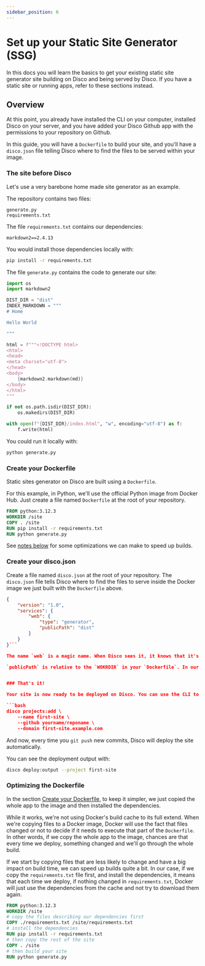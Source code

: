 ```yaml
---
sidebar_position: 6
---
```


# Set up your Static Site Generator (SSG)

In this docs you will learn the basics to get your existing static site generator site building on Disco and being served by Disco. If you have a static site or running apps, refer to these sections instead.

## Overview

At this point, you already have installed the CLI on your computer, installed Disco on your server, and you have added your Disco Github app with the permissions to your repository on Github.

In this guide, you will have a `Dockerfile` to build your site, and you'll have a `disco.json` file telling Disco where to find the files to be served within your image.

### The site before Disco

Let's use a very barebone home made site generator as an example.

The repository contains two files:

```
generate.py
requirements.txt
```

The file `requirements.txt` contains our dependencies:
```
markdown2==2.4.13
```

You would install those dependencies locally with:
```bash
pip install -r requirements.txt
```

The file `generate.py` contains the code to generate our site:

```python
import os
import markdown2

DIST_DIR = "dist"
INDEX_MARKDOWN = """
# Home

Hello World

"""

html = f"""<!DOCTYPE html>
<html>
<head>
<meta charset="utf-8">
</head>
<body>
    {markdown2.markdown(md)}
</body>
</html>
"""

if not os.path.isdir(DIST_DIR):
    os.makedirs(DIST_DIR)

with open(f"{DIST_DIR}/index.html", "w", encoding="utf-8") as f:
    f.write(html)
```

You could run it locally with:
```bash
python generate.py
```

### Create your Dockerfile

Static sites generator on Disco are built using a `Dockerfile`. 

For this example, in Python, we'll use the official Python image from Docker Hub. Just create a file named `Dockerfile` at the root of your repository.

```Dockerfile
FROM python:3.12.3
WORKDIR /site
COPY . /site
RUN pip install -r requirements.txt
RUN python generate.py
```

See [notes below](#optimizing-the-dockerfile) for some optimizations we can make to speed up builds.

### Create your disco.json

Create a file named `disco.json` at the root of your repository. The `disco.json` file tells Disco where to find the files to serve inside the Docker image we just built with the `Dockerfile` above.

```json
{
    "version": "1.0",
    "services": {
        "web": {
            "type": "generator",
            "publicPath": "dist"
        }
    }
}```

The name `web` is a magic name. When Disco sees it, it knows that it's the one to use to expose to the internet, create a TLS certificate for HTTPS, etc.

`publicPath` is relative to the `WOKRDIR` in your `Dockerfile`. In our example, the directory `dist` actually means `/app/dist` in our Docker image.


### That's it!

Your site is now ready to be deployed on Disco. You can use the CLI to add the project.

```bash
disco projects:add \
    --name first-site \
    --github yourname/reponame \
    --domain first-site.example.com
```

And now, every time you `git push` new commits, Disco will deploy the site automatically.

You can see the deployment output with:
```bash
disco deploy:output --project first-site
```

### Optimizing the Dockerfile

In the section [Create your Dockerfile](#create-your-dockerfile), to keep it simpler, we just copied the whole app to the image and then installed the dependencies.

While it works, we're not using Docker's build cache to its full extend. When we're copying files to a Docker image, Docker will use the fact that files changed or not to decide if it needs to execute that part of the `Dockerfile`. In other words, if we copy the whole app to the image, chances are that every time we deploy, something changed and we'll go through the whole build.

If we start by copying files that are less likely to change and have a big impact on build time, we can speed up builds quite a bit. In our case, if we copy the `requirements.txt` file first, and install the dependencies, it means that each time we deploy, if nothing changed in `requirements.txt`, Docker will just use the dependencies from the cache and not try to download them again.

```Dockerfile
FROM python:3.12.3
WORKDIR /site
# copy the files describing our dependencies first
COPY ./requirements.txt /site/requirements.txt
# install the dependencies
RUN pip install -r requirements.txt
# then copy the rest of the site
COPY . /site
# then build your site
RUN python generate.py
```
